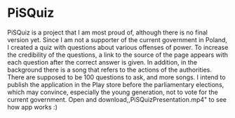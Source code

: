 # PiSQuiz
PiSQuiz is a project that I am most proud of, although there is no final version yet. 
Since I am not a supporter of the current government in Poland, I created a quiz with questions about various offenses of power. 
To increase the credibility of the questions, a link to the source of the page appears with each question after the correct answer is given.
In addition, in the background there is a song that refers to the actions of the authorities. There are supposed to be 100 questions to ask, and more songs. 
I intend to publish the application in the Play store before the parliamentary elections, which may convince, especially the young generation, not to vote for the current government.
Open  and download,,PiSQuizPresentation.mp4" to see how app works :)  
